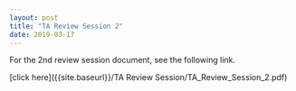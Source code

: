 ```yaml
---
layout: post
title: "TA Review Session 2"
date: 2019-03-17
---
```


For the 2nd review session document, see the following link.

[click here]({{site.baseurl}}/TA Review Session/TA_Review_Session_2.pdf)
